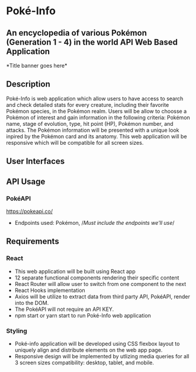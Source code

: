 # Poké-Info

## An encyclopedia of various Pokémon (Generation 1 - 4) in the world API Web Based Application

\*Title banner goes here\*

## Description

Poké-Info is web application which allow users to have access to search and check detailed stats for every creature, including their favorite Pokémon species, in the Pokémon realm. Users will be allow to choosse a Pokémon of interest and gain information in the following criteria: Pokémon name, stage of evolution, type, hit point (HP), Pokémon number, and attacks. The Pokémon information will be presented with a unique look inpired by the Pokémon card and its anatomy. This web application will be responsive which will be compatible for all screen sizes. 

## User Interfaces

## API Usage

### PokéAPI 

https://pokeapi.co/

- Endpoints used: Pokémon, /*Must include the endpoints we'll use*/

## Requirements

### React
- This web application will be built using React app
- 12 separate functional components rendering their specific content
- React Router will allow user to switch from one component to the next
- React Hooks implementation
- Axios will be utilize to extract data from third party API, PokéAPI, render into the DOM.
- The PokéAPI will not require an API KEY.
- npm start or yarn start to run Poké-Info web application


### Styling
- Poké-info application will be developed using CSS flexbox layout to uniquely align and distribute elements on the web app page. 
- Responsive design will be implemented by utlizing media queries for all 3 screen sizes compatibility: desktop, tablet, and mobile. 
